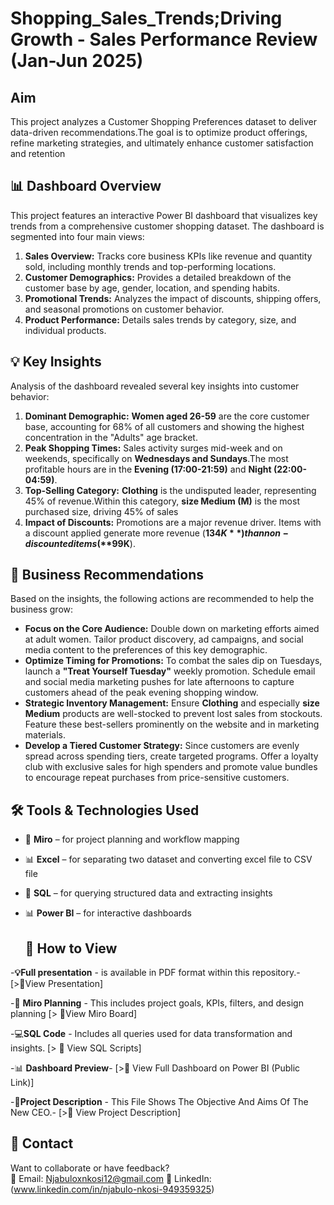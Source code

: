 # Shopping_Sales_Trends;Driving Growth - Sales Performance Review (Jan-Jun 2025)

## Aim
This project analyzes a Customer Shopping Preferences dataset to deliver data-driven recommendations.The goal is to optimize product offerings, refine marketing strategies, and ultimately enhance customer satisfaction and retention

## 📊 Dashboard Overview
This project features an interactive Power BI dashboard that visualizes key trends from a comprehensive customer shopping dataset. The dashboard is segmented into four main views:
1.  **Sales Overview:** Tracks core business KPIs like revenue and quantity sold, including monthly trends and top-performing locations.
2.  **Customer Demographics:** Provides a detailed breakdown of the customer base by age, gender, location, and spending habits.
3.  **Promotional Trends:** Analyzes the impact of discounts, shipping offers, and seasonal promotions on customer behavior.
4.  **Product Performance:** Details sales trends by category, size, and individual products.

   ## 💡 Key Insights
Analysis of the dashboard revealed several key insights into customer behavior:

1.  **Dominant Demographic:** **Women aged 26-59** are the core customer base, accounting for 68% of all customers and showing the highest concentration in the "Adults" age bracket.
2.  **Peak Shopping Times:** Sales activity surges mid-week and on weekends, specifically on **Wednesdays and Sundays**.The most profitable hours are in the **Evening (17:00-21:59)** and **Night (22:00-04:59)**.
3.  **Top-Selling Category:** **Clothing** is the undisputed leader, representing 45% of revenue.Within this category, **size Medium (M)** is the most purchased size, driving 45% of sales
4.  **Impact of Discounts:** Promotions are a major revenue driver. Items with a discount applied generate more revenue (**$134K**) than non-discounted items (**$99K**).

## 🚀 Business Recommendations

Based on the insights, the following actions are recommended to help the business grow:

* **Focus on the Core Audience:** Double down on marketing efforts aimed at adult women. Tailor product discovery, ad campaigns, and social media content to the preferences of this key demographic.
* **Optimize Timing for Promotions:** To combat the sales dip on Tuesdays, launch a **"Treat Yourself Tuesday"** weekly promotion. Schedule email and social media marketing pushes for late afternoons to capture customers ahead of the peak evening shopping window.
* **Strategic Inventory Management:** Ensure **Clothing** and especially **size Medium** products are well-stocked to prevent lost sales from stockouts. Feature these best-sellers prominently on the website and in marketing materials.
* **Develop a Tiered Customer Strategy:** Since customers are evenly spread across spending tiers, create targeted programs. Offer a loyalty club with exclusive sales for high spenders and promote value bundles to encourage repeat purchases from price-sensitive customers.

 ## 🛠️ Tools & Technologies Used

- 🧠 **Miro** – for project planning and workflow mapping  
- 📊 **Excel** – for separating two dataset and converting excel file to CSV file
- 🐘 **SQL** – for querying structured data and extracting insights    
- 📊 **Power BI** – for interactive dashboards

  ##  🎥 How to View

-**💡Full presentation** - is available in PDF format within this repository.- [>🔗View Presentation]

-🧠 **Miro Planning** - This includes project goals, KPIs, filters, and design planning
[> 🔗View Miro Board]


-💻**SQL Code** - Includes all queries used for data transformation and insights.
[> 🔗 View SQL Scripts]


 -📊 **Dashboard Preview**- [>🔗 View Full Dashboard on Power BI (Public Link)]

-**📝Project Description** - This File Shows The Objective And Aims Of The New CEO.- [>🔗 View Project Description]


## 📩 Contact

Want to collaborate or have feedback?  
📧 Email: Njabuloxnkosi12@gmail.com
🔗 LinkedIn:(www.linkedin.com/in/njabulo-nkosi-949359325)
